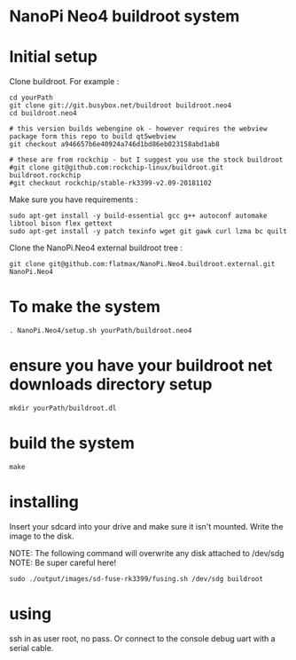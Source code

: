 # NanoPi Neo4 buildroot system

# Initial setup

Clone buildroot. For example :

```
cd yourPath
git clone git://git.busybox.net/buildroot buildroot.neo4
cd buildroot.neo4

# this version builds webengine ok - however requires the webview package form this repo to build qt5webview
git checkout a946657b6e40924a746d1bd86eb023158abd1ab8

# these are from rockchip - but I suggest you use the stock buildroot
#git clone git@github.com:rockchip-linux/buildroot.git buildroot.rockchip
#git checkout rockchip/stable-rk3399-v2.09-20181102
```

Make sure you have requirements :
```
sudo apt-get install -y build-essential gcc g++ autoconf automake libtool bison flex gettext
sudo apt-get install -y patch texinfo wget git gawk curl lzma bc quilt
```

Clone the NanoPi.Neo4 external buildroot tree :
```
git clone git@github.com:flatmax/NanoPi.Neo4.buildroot.external.git NanoPi.Neo4
```

# To make the system

```
. NanoPi.Neo4/setup.sh yourPath/buildroot.neo4
```

# ensure you have your buildroot net downloads directory setup

```
mkdir yourPath/buildroot.dl
```

# build the system

```
make
```

# installing

Insert your sdcard into your drive and make sure it isn't mounted. Write the image to the disk.

NOTE: The following command will overwrite any disk attached to /dev/sdg
NOTE: Be super careful here!

```
sudo ./output/images/sd-fuse-rk3399/fusing.sh /dev/sdg buildroot
```

# using

ssh in as user root, no pass. Or connect to the console debug uart with a serial cable.
